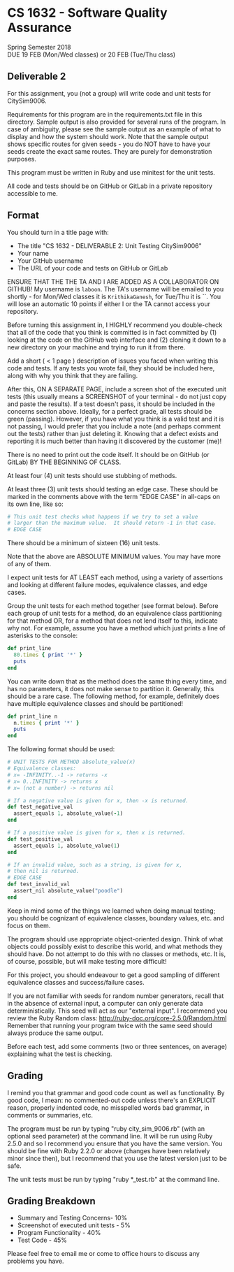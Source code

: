 # CS 1632 - Software Quality Assurance
Spring Semester 2018  
DUE 19 FEB (Mon/Wed classes) or 20 FEB (Tue/Thu class)    

## Deliverable 2

For this assignment, you (not a group) will write code and unit tests for CitySim9006.

Requirements for this program are in the requirements.txt file in this directory.  Sample output is also provided for several runs of the program.  In case of ambiguity, please see the sample output as an example of what to display and how the system should work.  Note that the sample output shows specific routes for given seeds - you do NOT have to have your seeds create the exact same routes.  They are purely for demonstration purposes.

This program must be written in Ruby and use minitest for the unit tests.

All code and tests should be on GitHub or GitLab in a private repository accessible to me.

## Format
You should turn in a title page with:

* The title "CS 1632 - DELIVERABLE 2: Unit Testing CitySim9006"
* Your name
* Your GitHub username
* The URL of your code and tests on GitHub or GitLab

ENSURE THAT THE THE TA AND I ARE ADDED AS A COLLABORATOR ON GITHUB!  My username is `laboon`.  The TA's username will be emailed to you shortly - for Mon/Wed classes it is `KrithikaGanesh`, for Tue/Thu it is ``.  You will lose an automatic 10 points if either I or the TA cannot access your repository.  

Before turning this assignment in, I HIGHLY recommend you double-check that all of the code that you think is committed is in fact committed by (1) looking at the code on the GitHub web interface and (2) cloning it down to a new directory on your machine and trying to run it from there.

Add a short ( < 1 page ) description of issues you faced when writing this code and tests.  If any tests you wrote fail, they should be included here, along with why you think that they are failing.

After this, ON A SEPARATE PAGE, include a screen shot of the executed unit tests (this usually means a SCREENSHOT of your terminal - do not just copy and paste the results).    If a test doesn't pass, it should be included in the concerns section above.  Ideally, for a perfect grade, all tests should be green (passing).  However, if you have what you think is a valid test and it is not passing, I would prefer that you include a note (and perhaps comment out the tests) rather than just deleting it.  Knowing that a defect exists and reporting it is much better than having it discovered by the customer (me)!

There is no need to print out the code itself.  It should be on GitHub (or GitLab) BY THE BEGINNING OF CLASS.

At least four (4) unit tests should use stubbing of methods.

At least three (3) unit tests should testing an edge case.  These should be marked in the comments above with the term "EDGE CASE" in all-caps on its own line, like so:

```ruby
# This unit test checks what happens if we try to set a value
# larger than the maximum value.  It should return -1 in that case.
# EDGE CASE
```

There should be a minimum of sixteen (16) unit tests.

Note that the above are ABSOLUTE MINIMUM values.  You may have more of any of them.

I expect unit tests for AT LEAST each method, using a variety of assertions and looking at different failure modes, equivalence classes, and edge cases.

Group the unit tests for each method together (see format below).  Before each group of unit tests for a method, do an equivalence class partitioning for that method OR, for a method that does not lend itself to this, indicate why not.  For example, assume you have a method which just prints a line of asterisks to the console:

```ruby
def print_line
  80.times { print '*' }
  puts
end
```

You can write down that as the method does the same thing every time, and has no parameters, it does not make sense to partition it.  Generally, this should be a rare case.  The following method, for example, definitely does have multiple equivalence classes and should be partitioned!

```ruby
def print_line n
  n.times { print '*' }
  puts
end
```

The following format should be used:

```ruby
# UNIT TESTS FOR METHOD absolute_value(x)
# Equivalence classes:
# x= -INFINITY..-1 -> returns -x
# x= 0..INFINITY -> returns x
# x= (not a number) -> returns nil

# If a negative value is given for x, then -x is returned.
def test_negative_val
  assert_equals 1, absolute_value(-1)
end

# If a positive value is given for x, then x is returned.
def test_positive_val
  assert_equals 1, absolute_value(1)
end

# If an invalid value, such as a string, is given for x,
# then nil is returned.
# EDGE CASE
def test_invalid_val
  assert_nil absolute_value("poodle")
end
```

Keep in mind some of the things we learned when doing manual testing; you should be cognizant of equivalence classes, boundary values, etc. and focus on them.

The program should use appropriate object-oriented design.  Think of what objects could possibly exist to describe this world, and what methods they should have.  Do not attempt to do this with no classes or methods, etc.  It is, of course, possible, but will make testing more difficult!

For this project, you should endeavour to get a good sampling of different equivalence classes and success/failure cases.

If you are not familiar with seeds for random number generators, recall that in the absence of external input, a computer can only generate data deterministically.  This seed will act as our "external input".  I recommend you review the Ruby Random class: http://ruby-doc.org/core-2.5.0/Random.html  Remember that running your program twice with the same seed should always produce the same output.

Before each test, add some comments (two or three sentences, on average) explaining what the test is checking.  

## Grading
I remind you that grammar and good code count as well as functionality.  By good code, I mean: no commented-out code unless there's an EXPLICIT reason, properly indented code, no misspelled words  bad grammar, in comments or summaries, etc.

The program must be run by typing "ruby city_sim_9006.rb" (with an optional seed parameter) at the command line.  It will be run using Ruby 2.5.0 and so I recommend you ensure that you have the same version.  You should be fine with Ruby 2.2.0 or above (changes have been relatively minor since then), but I recommend that you use the latest version just to be safe.

The unit tests must be run by typing "ruby *_test.rb" at the command line.

## Grading Breakdown
* Summary and Testing Concerns- 10%
* Screenshot of executed unit tests - 5%
* Program Functionality - 40%
* Test Code - 45%

Please feel free to email me or come to office hours to discuss any problems you have. 
